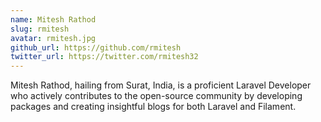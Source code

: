 ```yaml
---
name: Mitesh Rathod
slug: rmitesh
avatar: rmitesh.jpg
github_url: https://github.com/rmitesh
twitter_url: https://twitter.com/rmitesh32
---
```


Mitesh Rathod, hailing from Surat, India, is a proficient Laravel Developer who actively contributes to the open-source community by developing packages and creating insightful blogs for both Laravel and Filament.
